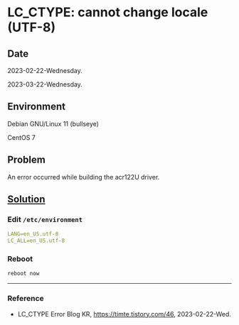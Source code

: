# LC_CTYPE: cannot change locale (UTF-8)

## Date

2023-02-22-Wednesday.

2023-03-22-Wednesday.

## Environment

Debian GNU/Linux 11 (bullseye)

CentOS 7

## Problem

An error occurred while building the acr122U driver.

## [Solution](https://timte.tistory.com/46)

### Edit `/etc/environment`

```YAML
LANG=en_US.utf-8
LC_ALL=en_US.utf-8
```

### Reboot

```Bash
reboot now
```

---

### Reference
- LC_CTYPE Error Blog KR, https://timte.tistory.com/46, 2023-02-22-Wed.
